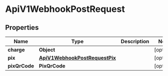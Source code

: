 

# ApiV1WebhookPostRequest


## Properties

| Name | Type | Description | Notes |
|------------ | ------------- | ------------- | -------------|
|**charge** | **Object** |  |  [optional] |
|**pix** | [**ApiV1WebhookPostRequestPix**](ApiV1WebhookPostRequestPix.md) |  |  [optional] |
|**pixQrCode** | **PixQrCode** |  |  [optional] |



